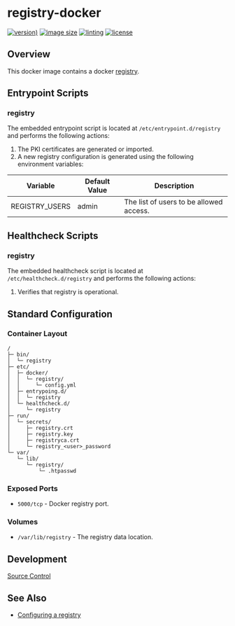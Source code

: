# registry-docker

[![version)](https://img.shields.io/docker/v/crashvb/registry/latest)](https://hub.docker.com/repository/docker/crashvb/registry)
[![image size](https://img.shields.io/docker/image-size/crashvb/registry/latest)](https://hub.docker.com/repository/docker/crashvb/registry)
[![linting](https://img.shields.io/badge/linting-hadolint-yellow)](https://github.com/hadolint/hadolint)
[![license](https://img.shields.io/github/license/crashvb/registry-docker.svg)](https://github.com/crashvb/registry-docker/blob/master/LICENSE.md)

## Overview

This docker image contains a docker [registry](https://docs.docker.com/registry/).

## Entrypoint Scripts

### registry

The embedded entrypoint script is located at `/etc/entrypoint.d/registry` and performs the following actions:

1. The PKI certificates are generated or imported.
2. A new registry configuration is generated using the following environment variables:

 | Variable | Default Value | Description |
 | -------- | ------------- | ----------- |
 | REGISTRY\_USERS | admin | The list of users to be allowed access. |

## Healthcheck Scripts

### registry

The embedded healthcheck script is located at `/etc/healthcheck.d/registry` and performs the following actions:

1. Verifies that registry is operational.

## Standard Configuration

### Container Layout

```
/
├─ bin/
│  └─ registry
├─ etc/
│  ├─ docker/
│  │  └─ registry/
│  │     └─ config.yml
│  ├─ entrypoing.d/
│  │  └─ registry
│  └─ healthcheck.d/
│     └─ registry
├─ run/
│  └─ secrets/
│     ├─ registry.crt
│     ├─ registry.key
│     ├─ registryca.crt
│     └─ registry_<user>_password
└─ var/
   └─ lib/
      └─ registry/
          └─ .htpasswd
```

### Exposed Ports

* `5000/tcp` - Docker registry port.

### Volumes

* `/var/lib/registry` - The registry data location.

## Development

[Source Control](https://github.com/crashvb/registry-docker)

## See Also
* [Configuring a registry](https://docs.docker.com/registry/configuration/)

